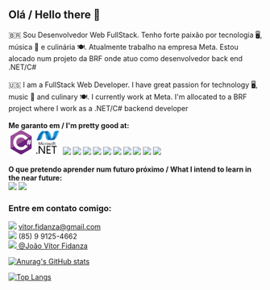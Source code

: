 ## Olá / Hello there 👋
🇧🇷
Sou Desenvolvedor Web FullStack. Tenho forte paixão por tecnologia 🖥️, música 🎼 e culinária 🍽️. Atualmente trabalho na empresa Meta. Estou alocado num projeto da BRF onde atuo como desenvolvedor back end .NET/C# <br><br>
:us:
I am a FullStack Web Developer. I have great passion for technology 🖥️, music 🎼 and culinary 🍽️.
I currently work at Meta. I'm allocated to a BRF project where I work as a .NET/C# backend developer   <br><br>
**Me garanto em / I'm pretty good at:** <br>
<img src="https://github.com/devicons/devicon/blob/v2.14.0/icons/csharp/csharp-original.svg" height=50px />
<img src="https://github.com/devicons/devicon/blob/v2.14.0/icons/dot-net/dot-net-original-wordmark.svg" height=50px />
<img src="https://cdn.jsdelivr.net/gh/devicons/devicon/icons/javascript/javascript-original.svg" height=50px />
<img src="https://cdn.jsdelivr.net/gh/devicons/devicon/icons/html5/html5-plain-wordmark.svg" height=50px />
<img src="https://cdn.jsdelivr.net/gh/devicons/devicon/icons/css3/css3-plain-wordmark.svg" height=50px/>
<img src="https://cdn.jsdelivr.net/gh/devicons/devicon/icons/python/python-plain-wordmark.svg" height=50px />
<img src="https://cdn.jsdelivr.net/gh/devicons/devicon/icons/react/react-original.svg" height=50px />
<img src="https://cdn.jsdelivr.net/gh/devicons/devicon/icons/nodejs/nodejs-original-wordmark.svg" height=50px />
<img src="https://cdn.jsdelivr.net/gh/devicons/devicon/icons/mysql/mysql-original.svg" height=50px/>
<img src="https://cdn.jsdelivr.net/gh/devicons/devicon/icons/mongodb/mongodb-original-wordmark.svg" height=50px />
<img src="https://cdn.jsdelivr.net/gh/devicons/devicon/icons/npm/npm-original-wordmark.svg" height=50px />
<img src="https://img.icons8.com/fluency/512/azure-1.png" height=50px />
<br>
<br>
**O que pretendo aprender num futuro próximo / What I intend to learn in the near future:** <br>
<img src="https://cdn.jsdelivr.net/gh/devicons/devicon/icons/java/java-original-wordmark.svg" height=50px />
<img src="https://cdn.jsdelivr.net/gh/devicons/devicon/icons/c/c-plain.svg" height=50px />
<br>

### Entre em contato comigo:
<img src="https://cdn-icons-png.flaticon.com/512/761/761755.png" width="30/" />  vitor.fidanza@gmail.com
<br>
<img src="https://icon-library.com/images/mobile-number-icon/mobile-number-icon-1.jpg" width="30/" style="max-width: 100%;" />  (85) 9 9125-4662
<br>
<a href="https://www.linkedin.com/in/jo%C3%A3o-v%C3%ADtor-fidanza/">
<img src="https://cdn-icons-png.flaticon.com/512/174/174857.png" width="30/" style="max-width: 100%;" />  @João Vítor Fidanza </a> <br>

[![Anurag's GitHub stats](https://github-readme-stats.vercel.app/api?username=JVFidanza&theme=cobalt)](https://github.com/anuraghazra/github-readme-stats)

[![Top Langs](https://github-readme-stats.vercel.app/api/top-langs/?username=JVFidanza&langs_count=6)](https://github.com/anuraghazra/github-readme-stats)
<!--


**JVFidanza/JVFidanza** is a ✨ _special_ ✨ repository because its `README.md` (this file) appears on your GitHub profile.

Here are some ideas to get you started:

- 🔭 I’m currently working on ...
- 🌱 I’m currently learning ...
- 👯 I’m looking to collaborate on ...
- 🤔 I’m looking for help with ...
- 💬 Ask me about ...
- 📫 How to reach me: ...
- 😄 Pronouns: ...
- ⚡ Fun fact: ...
-->
